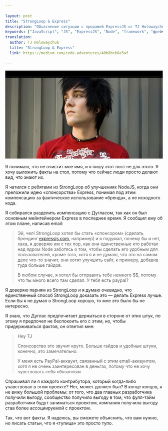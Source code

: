 ```yaml
---

layout: post
title: "StrongLoop & Express"
description: "Объяснение ситуации с продажей ExpressJS от TJ Holowaychuk"
keywords: ["JavaScript", "JS", "ExpressJS", "Node", "framework", "фреймворк", "TJ Holowaychuk"]
translation:
  author: TJ Holowaychuk
  title: "StrongLoop & Express"
  link: https://medium.com/code-adventures/40b8bcb8e5af

---
```


![](/assets/articles-assets/tj.jpg)

Я понимаю, что не очистит мое имя, и я пишу этот пост не для этого. Я хочу
выложить факты на стол, потому что сейчас люди просто делают вид, что знают их.

Я чатился с ребятами из StrongLoop об улучшениях NodeJS, когда они преложили
идею «спонсорства» Express, понимая под этим компенсацию за фактическое
использование «бренда», а не исходного кода.

Я собирался разделить компенсацию с Дугласом, так как он был основным
мейнтейнером Express в последнее время. Я сообщил ему об этом плане, написав
email:

> Эй, чел! StrongLoop хотел бы стать «спонсором» (сделать брендинг
> [expressjs.com](http://expressjs.com/), например) и я подумал, почему бы и нет,
> хаха, я доверяю им с тех пор, как они единственные кто работал над ядром
> Node заботясь о том, чтобы сделать его удобным для пользователей, кроме того,
> хотя я и не думаю, что это на самом деле что-то значит, они хотят улучшить
> сайт, к примеру, добавив туда больше гайдов.
>
> В любом случае, я хотел бы отправить тебе немного $$, потому что ты много
> всего там сделал. У тебя есть paypal?

Я доверяю парням из StrongLoop и я думаю очевидно, что единственный способ
StrongLoop доказать это — делать Express лучше. Если бы я не думал о StrongLoop
хорошо, то мне это было бы не интересно.

Я знаю, что Дуглас предпочитает держаться в стороне от этих штук, по этому я
предпочел не беспокоить его с этим, но, чтобы придерживаться фактов, он ответил
мне:

> Hey TJ
>
> Спонсорство это звучит круто. Больше гайдов и удобные штуки, конечно, это
> замечательно.
>
> У меня есть PayPal-аккаунт, связанный с этим email-аккаунтом, хотя я не
> очень заинтересован в деньгах, потому что не хочу чувствовать себя обязанным

Спрашивал ли я каждого контрибутора, который когда-либо учавствовал в этом
проекте? Нет, может должен был? В конце концов, я не вижу большой проблемы:
от того, что два главных разработчика получили выгоду, сообщество получило
выгоду в том, что  фулл-тайм разработчики будут заниматься проектом, компания
получила выгоду став более ассоциируемой с проектом.

Так, что вот факты. Я надеюсь, вы сможете объяснить, что вам нужно, но писать
статьи, что я «тупица» это просто тупо.
